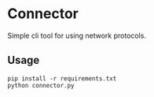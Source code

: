 # Connector
Simple cli tool for using network protocols.

## Usage
```
pip install -r requirements.txt
python connector.py
```